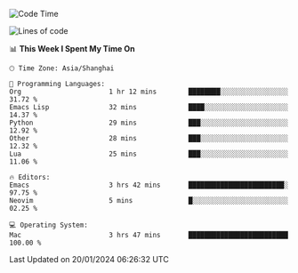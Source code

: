 <!--START_SECTION:waka-->
![Code Time](http://img.shields.io/badge/Code%20Time-1%2C771%20hrs%2040%20mins-blue)

![Lines of code](https://img.shields.io/badge/From%20Hello%20World%20I%27ve%20Written-287.5%20thousand%20lines%20of%20code-blue)

📊 **This Week I Spent My Time On** 

```text
🕑︎ Time Zone: Asia/Shanghai

💬 Programming Languages: 
Org                      1 hr 12 mins        ████████░░░░░░░░░░░░░░░░░   31.72 % 
Emacs Lisp               32 mins             ████░░░░░░░░░░░░░░░░░░░░░   14.37 % 
Python                   29 mins             ███░░░░░░░░░░░░░░░░░░░░░░   12.92 % 
Other                    28 mins             ███░░░░░░░░░░░░░░░░░░░░░░   12.32 % 
Lua                      25 mins             ███░░░░░░░░░░░░░░░░░░░░░░   11.06 % 

🔥 Editors: 
Emacs                    3 hrs 42 mins       ████████████████████████░   97.75 % 
Neovim                   5 mins              █░░░░░░░░░░░░░░░░░░░░░░░░   02.25 % 

💻 Operating System: 
Mac                      3 hrs 47 mins       █████████████████████████   100.00 % 
```


 Last Updated on 20/01/2024 06:26:32 UTC
<!--END_SECTION:waka-->
